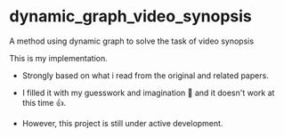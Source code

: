 # dynamic_graph_video_synopsis
A method using dynamic graph to solve the task of video synopsis

This is my implementation. 
- Strongly based on what i read from the original and related papers. 

- I filled it with my guesswork and imagination :woozy_face: and it doesn't work at this time :+1:.

- However, this project is still under active development.   
